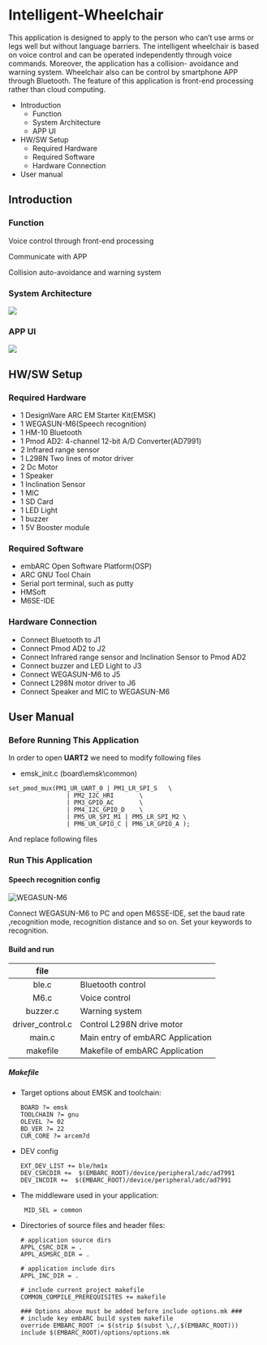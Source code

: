 # Intelligent-Wheelchair

This application is designed to apply to the person who can’t use arms or legs well but
without language barriers. The intelligent wheelchair is based on voice control
and can be operated independently through voice commands. Moreover,
the application has a collision- avoidance and warning system. Wheelchair  also can be control by smartphone APP through
Bluetooth. The feature of this application is front-end processing rather than
cloud computing.

- Introduction
  - Function
  - System Architecture
  - APP UI
- HW/SW Setup
  - Required Hardware
  - Required Software
  - Hardware Connection
- User manual

## Introduction

### Function

Voice control through front-end processing

Communicate with APP 

Collision auto-avoidance and warning system

### System Architecture

![](C:\Users\Yuani\Desktop\图片1.png)

### APP UI

![](C:\Users\Yuani\Desktop\图片2.png)

## HW/SW Setup

### Required Hardware

- 1 DesignWare ARC EM Starter Kit(EMSK)
- 1 WEGASUN-M6(Speech recognition)
- 1 HM-10 Bluetooth
- 1 Pmod AD2: 4-channel 12-bit A/D Converter(AD7991)
- 2 Infrared range sensor
- 1 L298N Two lines of motor driver
- 2 Dc Motor
- 1 Speaker
- 1 Inclination Sensor
- 1 MIC
- 1 SD Card 
- 1 LED Light
- 1 buzzer
- 1 5V Booster module

### Required Software

- embARC Open Software Platform(OSP)
- ARC GNU Tool Chain
- Serial port terminal, such as putty
- HMSoft
- M6SE-IDE

### Hardware Connection

- Connect Bluetooth to J1
- Connect Pmod AD2 to J2
- Connect Infrared range sensor and Inclination Sensor to Pmod AD2
- Connect buzzer and  LED Light to J3
- Connect WEGASUN-M6 to J5
- Connect L298N motor driver to J6
- Connect Speaker and MIC to WEGASUN-M6

## User Manual

### Before Running This Application

In order to open  **UART2** we need to modify following files

- emsk_init.c (board\emsk\common)

```
set_pmod_mux(PM1_UR_UART_0 | PM1_LR_SPI_S	\
				| PM2_I2C_HRI		\
				| PM3_GPIO_AC		\
				| PM4_I2C_GPIO_D	\
				| PM5_UR_SPI_M1 | PM5_LR_SPI_M2	\
				| PM6_UR_GPIO_C | PM6_LR_GPIO_A );
```

And replace following files

[dw_uart_obj.c (board\emsk\drivers)]: https://github.com/YuaniLee/Intelligent-Wheelchair/blob/master/dw_uart_obj.c
[dw_uart_obj.h (board\emsk\drivers)]: https://github.com/YuaniLee/Intelligent-Wheelchair/blob/master/dw_uart_obj.h

### Run This Application

#### Speech recognition config

![WEGASUN-M6](C:\Users\Yuani\Desktop\图片3.jpg)

Connect WEGASUN-M6 to PC and open M6SSE-IDE, set the baud rate ,recognition mode, recognition distance and so on. Set your keywords to recognition.

#### Build and run

|       file       |                                  |
| :--------------: | -------------------------------- |
|      ble.c       | Bluetooth control                |
|       M6.c       | Voice control                    |
|     buzzer.c     | Warning system                   |
| driver_control.c | Control L298N drive motor        |
|      main.c      | Main entry of embARC Application |
|     makefile     | Makefile of embARC Application   |



##### Makefile

- Target options about EMSK and toolchain:

  ```
  BOARD ?= emsk
  TOOLCHAIN ?= gnu
  OLEVEL ?= 02
  BD_VER ?= 22
  CUR_CORE ?= arcem7d
  ```

- DEV config

  ```
  EXT_DEV_LIST += ble/hm1x
  DEV_CSRCDIR +=  $(EMBARC_ROOT)/device/peripheral/adc/ad7991
  DEV_INCDIR +=  $(EMBARC_ROOT)/device/peripheral/adc/ad7991
  ```

- The middleware used in your application:

  ```
   MID_SEL = common
  ```

- Directories of source files and header files:

  ```
  # application source dirs
  APPL_CSRC_DIR = .
  APPL_ASMSRC_DIR = .
  
  # application include dirs
  APPL_INC_DIR = .
  
  # include current project makefile
  COMMON_COMPILE_PREREQUISITES += makefile
  
  ### Options above must be added before include options.mk ###
  # include key embARC build system makefile
  override EMBARC_ROOT := $(strip $(subst \,/,$(EMBARC_ROOT)))
  include $(EMBARC_ROOT)/options/options.mk
  ```
